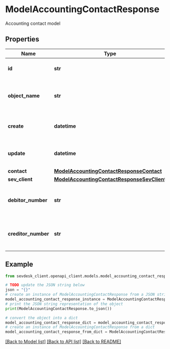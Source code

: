 # ModelAccountingContactResponse

Accounting contact model

## Properties

Name | Type | Description | Notes
------------ | ------------- | ------------- | -------------
**id** | **str** | The accounting contact id | [optional] [readonly] 
**object_name** | **str** | The accounting contact object name | [optional] [readonly] 
**create** | **datetime** | Date of accounting contact creation | [optional] [readonly] 
**update** | **datetime** | Date of last accounting contact update | [optional] [readonly] 
**contact** | [**ModelAccountingContactResponseContact**](ModelAccountingContactResponseContact.md) |  | [optional] 
**sev_client** | [**ModelAccountingContactResponseSevClient**](ModelAccountingContactResponseSevClient.md) |  | [optional] 
**debitor_number** | **str** | Debitor number of the accounting contact. | [optional] [readonly] 
**creditor_number** | **str** | Creditor number of the accounting contact. | [optional] [readonly] 

## Example

```python
from sevdesk_client.openapi_client.models.model_accounting_contact_response import ModelAccountingContactResponse

# TODO update the JSON string below
json = "{}"
# create an instance of ModelAccountingContactResponse from a JSON string
model_accounting_contact_response_instance = ModelAccountingContactResponse.from_json(json)
# print the JSON string representation of the object
print(ModelAccountingContactResponse.to_json())

# convert the object into a dict
model_accounting_contact_response_dict = model_accounting_contact_response_instance.to_dict()
# create an instance of ModelAccountingContactResponse from a dict
model_accounting_contact_response_from_dict = ModelAccountingContactResponse.from_dict(model_accounting_contact_response_dict)
```
[[Back to Model list]](../README.md#documentation-for-models) [[Back to API list]](../README.md#documentation-for-api-endpoints) [[Back to README]](../README.md)


